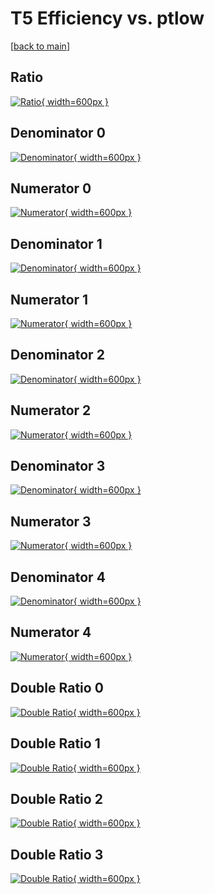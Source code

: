 # T5 Efficiency vs. ptlow

[[back to main](./)]



## Ratio

[![Ratio](../mtv/var/T5_xtr_11_0_eff_ptlow.png){ width=600px }](../mtv/var/T5_xtr_11_0_eff_ptlow.pdf)

## Denominator 0

[![Denominator](../mtv/den/T5_xtr_11_0_eff_ptlow_den0.png){ width=600px }](../mtv/den/T5_xtr_11_0_eff_ptlow_den0.pdf)

## Numerator 0

[![Numerator](../mtv/num/T5_xtr_11_0_eff_ptlow_num0.png){ width=600px }](../mtv/num/T5_xtr_11_0_eff_ptlow_num0.pdf)

## Denominator 1

[![Denominator](../mtv/den/T5_xtr_11_0_eff_ptlow_den1.png){ width=600px }](../mtv/den/T5_xtr_11_0_eff_ptlow_den1.pdf)

## Numerator 1

[![Numerator](../mtv/num/T5_xtr_11_0_eff_ptlow_num1.png){ width=600px }](../mtv/num/T5_xtr_11_0_eff_ptlow_num1.pdf)

## Denominator 2

[![Denominator](../mtv/den/T5_xtr_11_0_eff_ptlow_den2.png){ width=600px }](../mtv/den/T5_xtr_11_0_eff_ptlow_den2.pdf)

## Numerator 2

[![Numerator](../mtv/num/T5_xtr_11_0_eff_ptlow_num2.png){ width=600px }](../mtv/num/T5_xtr_11_0_eff_ptlow_num2.pdf)

## Denominator 3

[![Denominator](../mtv/den/T5_xtr_11_0_eff_ptlow_den3.png){ width=600px }](../mtv/den/T5_xtr_11_0_eff_ptlow_den3.pdf)

## Numerator 3

[![Numerator](../mtv/num/T5_xtr_11_0_eff_ptlow_num3.png){ width=600px }](../mtv/num/T5_xtr_11_0_eff_ptlow_num3.pdf)

## Denominator 4

[![Denominator](../mtv/den/T5_xtr_11_0_eff_ptlow_den4.png){ width=600px }](../mtv/den/T5_xtr_11_0_eff_ptlow_den4.pdf)

## Numerator 4

[![Numerator](../mtv/num/T5_xtr_11_0_eff_ptlow_num4.png){ width=600px }](../mtv/num/T5_xtr_11_0_eff_ptlow_num4.pdf)

## Double Ratio 0

[![Double Ratio](../mtv/ratio/T5_xtr_11_0_eff_ptlow_ratio0.png){ width=600px }](../mtv/ratio/T5_xtr_11_0_eff_ptlow_ratio0.pdf)

## Double Ratio 1

[![Double Ratio](../mtv/ratio/T5_xtr_11_0_eff_ptlow_ratio1.png){ width=600px }](../mtv/ratio/T5_xtr_11_0_eff_ptlow_ratio1.pdf)

## Double Ratio 2

[![Double Ratio](../mtv/ratio/T5_xtr_11_0_eff_ptlow_ratio2.png){ width=600px }](../mtv/ratio/T5_xtr_11_0_eff_ptlow_ratio2.pdf)

## Double Ratio 3

[![Double Ratio](../mtv/ratio/T5_xtr_11_0_eff_ptlow_ratio3.png){ width=600px }](../mtv/ratio/T5_xtr_11_0_eff_ptlow_ratio3.pdf)

